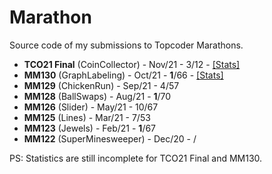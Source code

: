 # Marathon
Source code of my submissions to Topcoder Marathons.

* **TCO21 Final** (CoinCollector) - Nov/21 - 3/12 - <a href="https://tc-wleite.github.io/tco21.html">[Stats]</a>
* **MM130** (GraphLabeling) - Oct/21 - **1**/66 - <a href="https://tc-wleite.github.io/mm130.html">[Stats]</a>
* **MM129** (ChickenRun) - Sep/21 - 4/57
* **MM128** (BallSwaps) - Aug/21 - **1**/70
* **MM126** (Slider) - May/21 - 10/67
* **MM125** (Lines) - Mar/21 - 7/53
* **MM123** (Jewels) - Feb/21 - **1**/67
* **MM122** (SuperMinesweeper) - Dec/20 - /

PS: Statistics are still incomplete for TCO21 Final and MM130.
